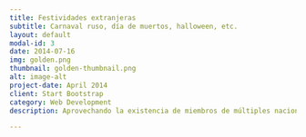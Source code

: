 ```yaml
---
title: Festividades extranjeras
subtitle: Carnaval ruso, día de muertos, halloween, etc.
layout: default
modal-id: 3
date: 2014-07-16
img: golden.png
thumbnail: golden-thumbnail.png
alt: image-alt
project-date: April 2014
client: Start Bootstrap
category: Web Development
description: Aprovechando la existencia de miembros de múltiples nacionalidades, buscamos que puedan organizar eventos relacionado con festividades que habitualmente no festejamos en nuestro país (Uruguay). Esto es una buena forma de conocer a los organizadores de dichos eventos y acercarnos a sus culturas

---
```

